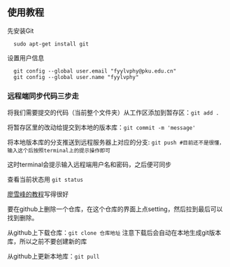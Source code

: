 ## 使用教程
先安装Git
```
  sudo apt-get install git
```
设置用户信息
```
  git config --global user.email "fyylvphy@pku.edu.cn"
  git config --global user.name "fyylvphy"
```

### 远程端同步代码三步走
将我们需要提交的代码（当前整个文件夹）从工作区添加到暂存区：`git add .`

将暂存区里的改动给提交到本地的版本库：`git commit -m 'message'`

将本地版本库的分支推送到远程服务器上对应的分支:
  `git push #目前还不是很懂，输入这个后按照terminal上的提示操作即可`
  
这时terminal会提示输入远程端用户名和密码，之后便可同步

查看当前状态用 `git status`


[廖雪峰的教程](https://www.liaoxuefeng.com/wiki/896043488029600/896827951938304#0)写得很好

要在github上删除一个仓库，在这个仓库的界面上点setting，然后拉到最后可以找到删除。

从github上下载仓库：`git clone 仓库地址`
注意下载后会自动在本地生成git版本库，所以之前不要创建新的库

从github上更新本地库：`git pull`
